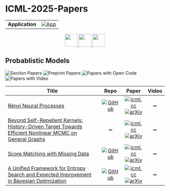 # ICML-2025-Papers

<table>
    <tr>
        <td><strong>Application</strong></td>
        <td>
            <a href="https://huggingface.co/spaces/DmitryRyumin/NewEraAI-Papers" style="float:left;">
                <img src="https://img.shields.io/badge/🤗-NewEraAI--Papers-FFD21F.svg" alt="App" />
            </a>
        </td>
    </tr>
</table>

<div align="center">
    <a href="https://github.com/DmitryRyumin/ICML-2025-Papers/blob/main/sections/2025/main/deep-learning-algorithms.md">
        <img src="https://cdn.jsdelivr.net/gh/DmitryRyumin/NewEraAI-Papers@main/images/left.svg" width="40" alt="" />
    </a>
    <a href="https://github.com/DmitryRyumin/ICML-2025-Papers/blob/main/README.md">
        <img src="https://cdn.jsdelivr.net/gh/DmitryRyumin/NewEraAI-Papers@main/images/home.svg" width="40" alt="" />
    </a>
    <a href="https://github.com/DmitryRyumin/ICML-2025-Papers/blob/main/sections/2025/main/applications-in-math-and-physics.md">
        <img src="https://cdn.jsdelivr.net/gh/DmitryRyumin/NewEraAI-Papers@main/images/right.svg" width="40" alt="" />
    </a>
</div>

## Probablistic Models

![Section Papers](https://img.shields.io/badge/Section%20Papers-4-42BA16) ![Preprint Papers](https://img.shields.io/badge/Preprint%20Papers-4-b31b1b) ![Papers with Open Code](https://img.shields.io/badge/Papers%20with%20Open%20Code-3-1D7FBF) ![Papers with Video](https://img.shields.io/badge/Papers%20with%20Video-0-FF0000)

| **Title** | **Repo** | **Paper** | **Video** |
|-----------|:--------:|:---------:|:---------:|
| [Rényi Neural Processes](https://icml.cc/virtual/2025/poster/43943) | [![GitHub](https://img.shields.io/github/stars/csiro-funml/renyineuralprocesses?style=flat)](https://github.com/csiro-funml/renyineuralprocesses) | [![icml.cc](https://img.shields.io/badge/html-icml.cc-2494E0.svg)](https://icml.cc/virtual/2025/poster/43943) <br /> [![arXiv](https://img.shields.io/badge/arXiv-2405.15991-b31b1b.svg)](http://arxiv.org/abs/2405.15991) | :heavy_minus_sign: |
| [Beyond Self-Repellent Kernels: History-Driven Target Towards Efficient Nonlinear MCMC on General Graphs](https://icml.cc/virtual/2025/poster/46659) | :heavy_minus_sign: | [![icml.cc](https://img.shields.io/badge/html-icml.cc-2494E0.svg)](https://icml.cc/virtual/2025/poster/46659) <br /> [![arXiv](https://img.shields.io/badge/arXiv-2505.18300-b31b1b.svg)](http://arxiv.org/abs/2505.18300) | :heavy_minus_sign: |
| [Score Matching with Missing Data](https://icml.cc/virtual/2025/poster/44169) | [![GitHub](https://img.shields.io/github/stars/joshgivens/ScoreMatchingwithMissingData?style=flat)](https://github.com/joshgivens/ScoreMatchingwithMissingData) | [![icml.cc](https://img.shields.io/badge/html-icml.cc-2494E0.svg)](https://icml.cc/virtual/2025/poster/44169) <br /> [![arXiv](https://img.shields.io/badge/arXiv-2506.00557-b31b1b.svg)](http://arxiv.org/abs/2506.00557) | :heavy_minus_sign: |
| [A Unified Framework for Entropy Search and Expected Improvement in Bayesian Optimization](https://icml.cc/virtual/2025/poster/45581) | [![GitHub](https://img.shields.io/github/stars/NUOJIN/variational-entropy-search?style=flat)](https://github.com/NUOJIN/variational-entropy-search) | [![icml.cc](https://img.shields.io/badge/html-icml.cc-2494E0.svg)](https://icml.cc/virtual/2025/poster/45581) <br /> [![arXiv](https://img.shields.io/badge/arXiv-2501.18756-b31b1b.svg)](http://arxiv.org/abs/2501.18756) | :heavy_minus_sign: |
